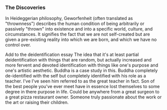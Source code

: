 ### The Discoveries

In Heideggerian philosophy, Geworfenheit (often translated as "thrownness") describes the human condition of being arbitrarily or passively "thrown" into existence and into a specific world, culture, and circumstances. It signifies the fact that we are not self-created but are given a pre-existing reality into which we are born, and which we have no control over. 

Add to the deidentification essay The idea that it's at least partial  deidentification with things that are random, but actually increased and more fervent and devoted identification with things like one's purpose and one's artistic aesthetic. Buddha is a case study in this. Buddha completely de-identified with the self but completely identified with his role as a teacher. I've I've seen him referred to as the great teacher in fact. Son of the best people you've ever meet have in essence lost themselves to some degree in there purpose in life. Could be anywhere from a great surgeon to a great pizza restaurant owner. Someone truly passionate about the work or the art or raising their children.
